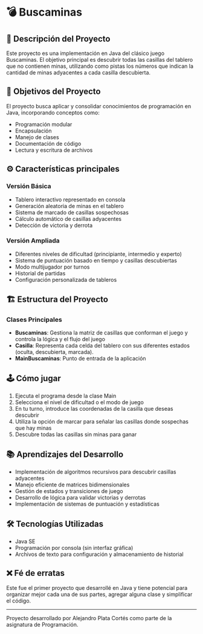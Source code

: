 # 💣 Buscaminas

## 📝 Descripción del Proyecto
Este proyecto es una implementación en Java del clásico juego Buscaminas. El objetivo principal es descubrir todas las casillas del tablero que no contienen minas, utilizando como pistas los números que indican la cantidad de minas adyacentes a cada casilla descubierta.

## 🎯 Objetivos del Proyecto
El proyecto busca aplicar y consolidar conocimientos de programación en Java, incorporando conceptos como:
- Programación modular
- Encapsulación
- Manejo de clases
- Documentación de código
- Lectura y escritura de archivos

## ⚙️ Características principales

### Versión Básica
- Tablero interactivo representado en consola
- Generación aleatoria de minas en el tablero
- Sistema de marcado de casillas sospechosas
- Cálculo automático de casillas adyacentes
- Detección de victoria y derrota

### Versión Ampliada
- Diferentes niveles de dificultad (principiante, intermedio y experto)
- Sistema de puntuación basado en tiempo y casillas descubiertas
- Modo multijugador por turnos
- Historial de partidas
- Configuración personalizada de tableros

## 🏗️ Estructura del Proyecto

### Clases Principales
- **Buscaminas**: Gestiona la matriz de casillas que conforman el juego y controla la lógica y el flujo del juego
- **Casilla**: Representa cada celda del tablero con sus diferentes estados (oculta, descubierta, marcada).
- **MainBuscaminas**: Punto de entrada de la aplicación

## 🕹️ Cómo jugar
1. Ejecuta el programa desde la clase Main
2. Selecciona el nivel de dificultad o el modo de juego
3. En tu turno, introduce las coordenadas de la casilla que deseas descubrir
4. Utiliza la opción de marcar para señalar las casillas donde sospechas que hay minas
5. Descubre todas las casillas sin minas para ganar

## 📚 Aprendizajes del Desarrollo
- Implementación de algoritmos recursivos para descubrir casillas adyacentes
- Manejo eficiente de matrices bidimensionales
- Gestión de estados y transiciones de juego
- Desarrollo de lógica para validar victorias y derrotas
- Implementación de sistemas de puntuación y estadísticas

## 🛠️ Tecnologías Utilizadas
- Java SE
- Programación por consola (sin interfaz gráfica)
- Archivos de texto para configuración y almacenamiento de historial

## ❌ Fé de erratas
Este fue el primer proyecto que desarrollé en Java y tiene potencial para organizar mejor cada una de sus partes, agregar alguna clase y simplificar el código.

---

Proyecto desarrollado por Alejandro Plata Cortés como parte de la asignatura de Programación.
